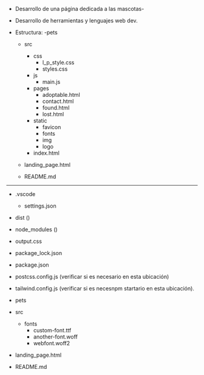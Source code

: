* Desarrollo de una página dedicada a las mascotas- 

* Desarrollo de herramientas y lenguajes web dev.

* Estructura:
-pets
  - src
    - css
      - l_p_style.css
      - styles.css
    - js
      - main.js
    - pages
      - adoptable.html
      - contact.html
      - found.html
      - lost.html
    - static
      - favicon
      - fonts
      - img
      - logo
    - index.html
  
  - landing_page.html
  - README.md
  
******************************************************************

 - .vscode
    - settings.json

  - dist ()

  - node_modules ()
  - output.css
  - package_lock.json
  - package.json
  - postcss.config.js (verificar si es necesario en esta ubicación)
  - tailwind.config.js (verificar si es necesnpm startario en esta ubicación).



  - pets
  - src
    - fonts
      - custom-font.ttf
      - another-font.woff
      - webfont.woff2
  - landing_page.html
  - README.md
